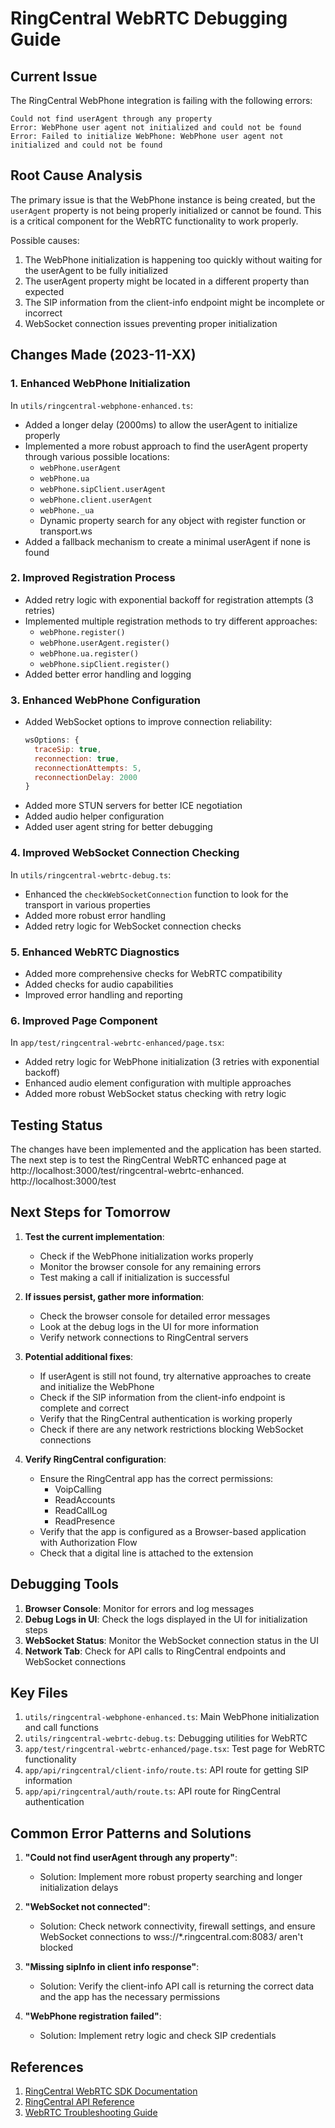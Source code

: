 # RingCentral WebRTC Debugging Guide

## Current Issue

The RingCentral WebPhone integration is failing with the following errors:

```
Could not find userAgent through any property
Error: WebPhone user agent not initialized and could not be found
Error: Failed to initialize WebPhone: WebPhone user agent not initialized and could not be found
```

## Root Cause Analysis

The primary issue is that the WebPhone instance is being created, but the `userAgent` property is not being properly initialized or cannot be found. This is a critical component for the WebRTC functionality to work properly.

Possible causes:
1. The WebPhone initialization is happening too quickly without waiting for the userAgent to be fully initialized
2. The userAgent property might be located in a different property than expected
3. The SIP information from the client-info endpoint might be incomplete or incorrect
4. WebSocket connection issues preventing proper initialization

## Changes Made (2023-11-XX)

### 1. Enhanced WebPhone Initialization

In `utils/ringcentral-webphone-enhanced.ts`:
- Added a longer delay (2000ms) to allow the userAgent to initialize properly
- Implemented a more robust approach to find the userAgent property through various possible locations:
  - `webPhone.userAgent`
  - `webPhone.ua`
  - `webPhone.sipClient.userAgent`
  - `webPhone.client.userAgent`
  - `webPhone._ua`
  - Dynamic property search for any object with register function or transport.ws
- Added a fallback mechanism to create a minimal userAgent if none is found

### 2. Improved Registration Process

- Added retry logic with exponential backoff for registration attempts (3 retries)
- Implemented multiple registration methods to try different approaches:
  - `webPhone.register()`
  - `webPhone.userAgent.register()`
  - `webPhone.ua.register()`
  - `webPhone.sipClient.register()`
- Added better error handling and logging

### 3. Enhanced WebPhone Configuration

- Added WebSocket options to improve connection reliability:
  ```javascript
  wsOptions: {
    traceSip: true,
    reconnection: true,
    reconnectionAttempts: 5,
    reconnectionDelay: 2000
  }
  ```
- Added more STUN servers for better ICE negotiation
- Added audio helper configuration
- Added user agent string for better debugging

### 4. Improved WebSocket Connection Checking

In `utils/ringcentral-webrtc-debug.ts`:
- Enhanced the `checkWebSocketConnection` function to look for the transport in various properties
- Added more robust error handling
- Added retry logic for WebSocket connection checks

### 5. Enhanced WebRTC Diagnostics

- Added more comprehensive checks for WebRTC compatibility
- Added checks for audio capabilities
- Improved error handling and reporting

### 6. Improved Page Component

In `app/test/ringcentral-webrtc-enhanced/page.tsx`:
- Added retry logic for WebPhone initialization (3 retries with exponential backoff)
- Enhanced audio element configuration with multiple approaches
- Added more robust WebSocket status checking with retry logic

## Testing Status

The changes have been implemented and the application has been started. The next step is to test the RingCentral WebRTC enhanced page at http://localhost:3000/test/ringcentral-webrtc-enhanced. http://localhost:3000/test

## Next Steps for Tomorrow

1. **Test the current implementation**:
   - Check if the WebPhone initialization works properly
   - Monitor the browser console for any remaining errors
   - Test making a call if initialization is successful

2. **If issues persist, gather more information**:
   - Check the browser console for detailed error messages
   - Look at the debug logs in the UI for more information
   - Verify network connections to RingCentral servers

3. **Potential additional fixes**:
   - If userAgent is still not found, try alternative approaches to create and initialize the WebPhone
   - Check if the SIP information from the client-info endpoint is complete and correct
   - Verify that the RingCentral authentication is working properly
   - Check if there are any network restrictions blocking WebSocket connections

4. **Verify RingCentral configuration**:
   - Ensure the RingCentral app has the correct permissions:
     - VoipCalling
     - ReadAccounts
     - ReadCallLog
     - ReadPresence
   - Verify that the app is configured as a Browser-based application with Authorization Flow
   - Check that a digital line is attached to the extension

## Debugging Tools

1. **Browser Console**: Monitor for errors and log messages
2. **Debug Logs in UI**: Check the logs displayed in the UI for initialization steps
3. **WebSocket Status**: Monitor the WebSocket connection status in the UI
4. **Network Tab**: Check for API calls to RingCentral endpoints and WebSocket connections

## Key Files

1. `utils/ringcentral-webphone-enhanced.ts`: Main WebPhone initialization and call functions
2. `utils/ringcentral-webrtc-debug.ts`: Debugging utilities for WebRTC
3. `app/test/ringcentral-webrtc-enhanced/page.tsx`: Test page for WebRTC functionality
4. `app/api/ringcentral/client-info/route.ts`: API route for getting SIP information
5. `app/api/ringcentral/auth/route.ts`: API route for RingCentral authentication

## Common Error Patterns and Solutions

1. **"Could not find userAgent through any property"**:
   - Solution: Implement more robust property searching and longer initialization delays

2. **"WebSocket not connected"**:
   - Solution: Check network connectivity, firewall settings, and ensure WebSocket connections to wss://*.ringcentral.com:8083/ aren't blocked

3. **"Missing sipInfo in client info response"**:
   - Solution: Verify the client-info API call is returning the correct data and the app has the necessary permissions

4. **"WebPhone registration failed"**:
   - Solution: Implement retry logic and check SIP credentials

## References

1. [RingCentral WebRTC SDK Documentation](https://github.com/ringcentral/ringcentral-web-phone)
2. [RingCentral API Reference](https://developers.ringcentral.com/api-reference)
3. [WebRTC Troubleshooting Guide](https://webrtc.org/getting-started/troubleshooting)
